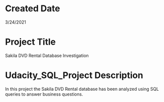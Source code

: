 # Created Date 
3/24/2021

# Project Title
Sakila DVD Rental Database Investigation 

# Udacity_SQL_Project Description
In this project the Sakila DVD Rental database has been analyzed using SQL queries to answer business questions.




